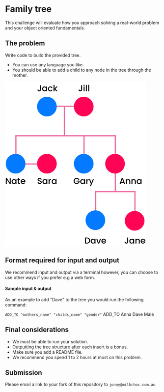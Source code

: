 # Family tree

This challenge will evaluate how you approach solving a real-world problem and your object oriented fundamentals.

## The problem

Write code to build the provided tree.

* You can use any language you like.
* You should be able to add a child to any node in the tree through the mother.

![Image of Tree](milkChocTree.png)

## Format required for input and output

We recommend input and output via a terminal however, you can choose to use other ways if you prefer e.g a web form.

#### Sample input & output

As an example to add "Dave" to the tree you would run the following command:

```ADD_TO "mothers_name" "childs_name" "gender"```
ADD_TO Anna Dave Male

## Final considerations

* We must be able to run your solution.
* Outputting the tree structure after each insert is a bonus.
* Make sure you add a README file. 
* We recommend you spend 1 to 2 hours at most on this problem.

## Submission

Please email a link to your fork of this repository to `jonny@milkchoc.com.au`.
